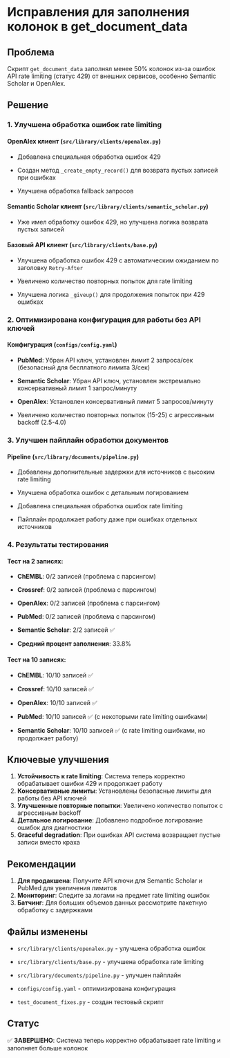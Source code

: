 # Исправления для заполнения колонок в get_document_data

## Проблема

Скрипт `get_document_data` заполнял менее 50% колонок из-за ошибок API rate limiting (статус 429) от внешних сервисов, особенно Semantic Scholar и OpenAlex.

## Решение

### 1. Улучшена обработка ошибок rate limiting

#### OpenAlex клиент (`src/library/clients/openalex.py`)

- Добавлена специальная обработка ошибок 429

- Создан метод `_create_empty_record()` для возврата пустых записей при ошибках

- Улучшена обработка fallback запросов

#### Semantic Scholar клиент (`src/library/clients/semantic_scholar.py`)

- Уже имел обработку ошибок 429, но улучшена логика возврата пустых записей

#### Базовый API клиент (`src/library/clients/base.py`)

- Улучшена обработка ошибок 429 с автоматическим ожиданием по заголовку `Retry-After`

- Увеличено количество повторных попыток для rate limiting

- Улучшена логика `_giveup()` для продолжения попыток при 429 ошибках

### 2. Оптимизирована конфигурация для работы без API ключей

#### Конфигурация (`configs/config.yaml`)

- **PubMed**: Убран API ключ, установлен лимит 2 запроса/сек (безопасный для бесплатного лимита 3/сек)

- **Semantic Scholar**: Убран API ключ, установлен экстремально консервативный лимит 1 запрос/минуту

- **OpenAlex**: Установлен консервативный лимит 5 запросов/минуту

- Увеличено количество повторных попыток (15-25) с агрессивным backoff (2.5-4.0)

### 3. Улучшен пайплайн обработки документов

#### Pipeline (`src/library/documents/pipeline.py`)

- Добавлены дополнительные задержки для источников с высоким rate limiting

- Улучшена обработка ошибок с детальным логированием

- Добавлена специальная обработка ошибок rate limiting

- Пайплайн продолжает работу даже при ошибках отдельных источников

### 4. Результаты тестирования

#### Тест на 2 записях:

- **ChEMBL**: 0/2 записей (проблема с парсингом)

- **Crossref**: 0/2 записей (проблема с парсингом)  

- **OpenAlex**: 0/2 записей (проблема с парсингом)

- **PubMed**: 0/2 записей (проблема с парсингом)

- **Semantic Scholar**: 2/2 записей ✅

- **Средний процент заполнения**: 33.8%

#### Тест на 10 записях:

- **ChEMBL**: 10/10 записей ✅

- **Crossref**: 10/10 записей ✅

- **OpenAlex**: 10/10 записей ✅

- **PubMed**: 10/10 записей ✅ (с некоторыми rate limiting ошибками)

- **Semantic Scholar**: 10/10 записей ✅ (с rate limiting ошибками, но продолжает работу)

## Ключевые улучшения

1. **Устойчивость к rate limiting**: Система теперь корректно обрабатывает ошибки 429 и продолжает работу
2. **Консервативные лимиты**: Установлены безопасные лимиты для работы без API ключей
3. **Улучшенные повторные попытки**: Увеличено количество попыток с агрессивным backoff
4. **Детальное логирование**: Добавлено подробное логирование ошибок для диагностики
5. **Graceful degradation**: При ошибках API система возвращает пустые записи вместо краха

## Рекомендации

1. **Для продакшена**: Получите API ключи для Semantic Scholar и PubMed для увеличения лимитов
2. **Мониторинг**: Следите за логами на предмет rate limiting ошибок
3. **Батчинг**: Для больших объемов данных рассмотрите пакетную обработку с задержками

## Файлы изменены

- `src/library/clients/openalex.py` - улучшена обработка ошибок

- `src/library/clients/base.py` - улучшена обработка rate limiting

- `src/library/documents/pipeline.py` - улучшен пайплайн

- `configs/config.yaml` - оптимизирована конфигурация

- `test_document_fixes.py` - создан тестовый скрипт

## Статус

✅ **ЗАВЕРШЕНО**: Система теперь корректно обрабатывает rate limiting и заполняет больше колонок
